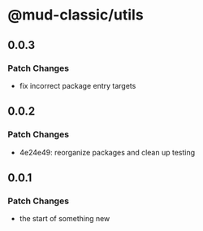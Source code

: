 # @mud-classic/utils

## 0.0.3

### Patch Changes

- fix incorrect package entry targets

## 0.0.2

### Patch Changes

- 4e24e49: reorganize packages and clean up testing

## 0.0.1

### Patch Changes

- the start of something new

